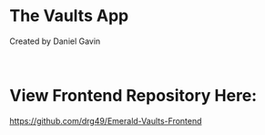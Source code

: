 # The Vaults App

Created by Daniel Gavin

<br>

<h1>View Frontend Repository Here:</h1>

https://github.com/drg49/Emerald-Vaults-Frontend
